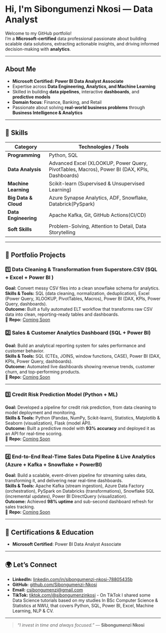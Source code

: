 # Hi, I'm Sibongumenzi Nkosi — Data Analyst

Welcome to my GitHub portfolio!  
I’m a **Microsoft-certified** data professional passionate about building scalable data solutions, extracting actionable insights, and driving informed decision-making with **analytics**.

---

## About Me
- **Microsoft Certified: Power BI Data Analyst Associate**  
- Expertise across **Data Engineering, Analytics, and Machine Learning**  
- Skilled in building **data pipelines**, interactive **dashboards**, and **predictive models**  
- **Domain focus**: Finance, Banking, and Retail  
- Passionate about solving **real-world business problems** through **Business Intelligence & Analytics**

---

## 🧠 Skills

| **Category**        | **Technologies / Tools** |
|---------------------|--------------------------|
| **Programming**     | Python, SQL |
| **Data Analysis**   | Advanced Excel (XLOOKUP, Power Query, PivotTables, Macros), Power BI (DAX, KPIs, Dashboards) |
| **Machine Learning**| Scikit-learn (Supervised & Unsupervised Learning) |
| **Big Data & Cloud**| Azure Synapse Analytics, ADF, Snowflake, Databrick(PySpark) |
| **Data Engineering**| Apache Kafka, Git, GitHub Actions(CI/CD) |
| **Soft Skills**     | Problem-Solving, Attention to Detail, Data Storytelling |

---

## 💼 Portfolio Projects

### 1️⃣ Data Cleaning & Transformation from Superstore.CSV (SQL + Excel + Power BI )  
**Goal:** Convert messy CSV files into a clean snowflake schema for analytics.  
**Skills & Tools:** SQL (data cleaning, normalization, deduplication), Excel (Power Query, XLOOKUP, PivotTables, Macros), Power BI (DAX, KPIs, Power Query, dashboards).  
**Outcome:** Built a fully automated ELT workflow that transforms raw CSV data into clean, reporting-ready tables and dashboards.  
📂 **Repo:** [Coming Soon]()


### 2️⃣ Sales & Customer Analytics Dashboard (SQL + Power BI)  
**Goal:** Build an analytical reporting system for sales performance and customer behavior.  
**Skills & Tools:** SQL (CTEs, JOINS, window functions, CASE), Power BI (DAX, KPIs, Power Query, dashboards).    
**Outcome:** Automated live dashboards showing revenue trends, customer churn, and top-performing products.  
📂 **Repo:** [Coming Soon]()

---

### 3️⃣ Credit Risk Prediction Model (Python + ML)  
**Goal:** Developed a pipeline for credit risk prediction, from data cleaning to model deployment and monitoring.  
**Skills & Tools:** Python (Pandas, NumPy, Scikit-learn), Statistics, Matplotlib & Seaborn (visualization), Flask (model API).  
**Outcome:** Built a predictive model with **93% accuracy** and deployed it as an API for real-time scoring.  
📂 **Repo:** [Coming Soon]()

---

### 4️⃣ End-to-End Real-Time Sales Data Pipeline & Live Analytics (Azure + Kafka + Snowflake + PowerBI)  
**Goal:** Build a scalable, event-driven pipeline for streaming sales data, transforming it, and delivering near real-time dashboards.  
**Skills & Tools:** Apache Kafka (stream ingestion), Azure Data Factory (orchestration), PySpark on Databricks (transformations), Snowflake SQL (incremental updates), Power BI DirectQuery (visualization).   
**Outcome:** Achieved **98% uptime** and sub-second dashboard refresh for sales tracking.  
📂 **Repo:** [Coming Soon]()

---

## 🏅 Certifications & Education
- **Microsoft Certified**: Power BI Data Analyst Associate

---

## 🌍 Let’s Connect
- **LinkedIn:** [linkedin.com/in/sibongumenzi-nkosi-78805435b](https://www.linkedin.com/in/sibongumenzi-nkosi-78805435b)  
- **GitHub:** [github.com/Sibongumenzi-Nkosi](https://github.com/Sibongumenzi-Nkosi)  
- **Email:** csibongumenzi@gmail.com  
- **TikTok:** [tiktok.com/@sibongumenzinkosi](https://www.tiktok.com/@sibongumenzinkosi) - On TikTok I shared some Data Science tutorials based on my studies In BSc Computer Science & Statistics at NWU, that covers Python, SQL, Power BI, Excel, Machine Learning, NLP & CV.

---

> *“I invest in time and always focused.”* — **Sibongumenzi Nkosi**

